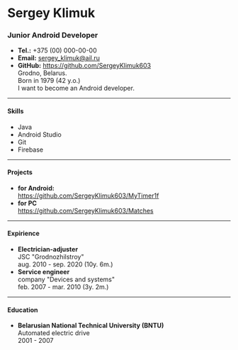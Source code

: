 # Sergey Klimuk
### Junior Android Developer
* __Tel.:__ +375 (00) 000-00-00 
* __Email:__ sergey_klimuk@ail.ru
* __GitHub:__ https://github.com/SergeyKlimuk603   
 Grodno, Belarus.  
 Born in 1979 (42 y.o.)  
 I want to become an Android developer.
 
---
#### __Skills__
* Java
* Android Studio
* Git
* Firebase

---
#### Projects
* __for Android:__  
https://github.com/SergeyKlimuk603/MyTimer1f
* __for PC__  
https://github.com/SergeyKlimuk603/Matches

---
#### Expirience  
* __Electrician-adjuster__  
JSC "Grodnozhilstroy"  
aug. 2010 - sep. 2020 (10y. 6m.)  
* __Service engineer__  
company "Devices and systems"  
feb. 2007 - mar. 2010 (3y. 2m.)  

---
#### Education  
* __Belarusian National Technical University (BNTU)__  
Automated electric drive  
2001 - 2007  
